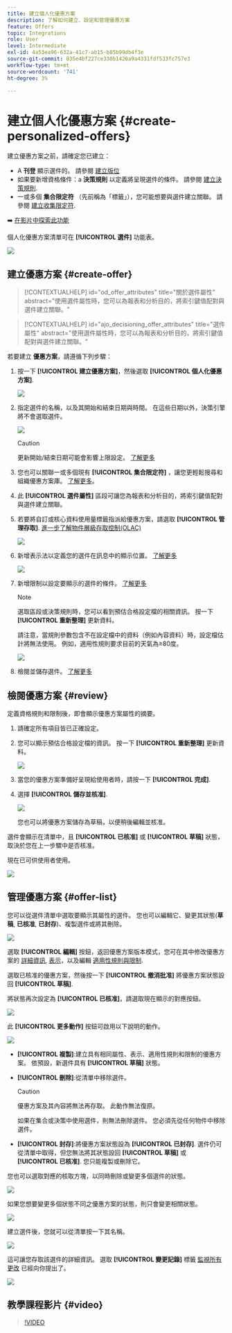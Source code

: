 ```yaml
---
title: 建立個人化優惠方案
description: 了解如何建立、設定和管理優惠方案
feature: Offers
topic: Integrations
role: User
level: Intermediate
exl-id: 4a53ea96-632a-41c7-ab15-b85b99db4f3e
source-git-commit: 835e4bf227ce330b1426a9a4331fdf533fc757e3
workflow-type: tm+mt
source-wordcount: '741'
ht-degree: 3%

---
```


# 建立個人化優惠方案 {#create-personalized-offers}

建立優惠方案之前，請確定您已建立：

* A **刊登** 顯示選件的。 請參閱 [建立版位](../offer-library/creating-placements.md)
* 如果要新增資格條件：a **決策規則** 以定義將呈現選件的條件。 請參閱 [建立決策規則](../offer-library/creating-decision-rules.md).
* 一或多個 **集合限定符** （先前稱為「標籤」），您可能想要與選件建立關聯。 請參閱 [建立收集限定符](../offer-library/creating-tags.md).

➡️ [在影片中探索此功能](#video)

個人化優惠方案清單可在 **[!UICONTROL 選件]** 功能表。

![](../assets/offers_list.png)

## 建立優惠方案 {#create-offer}

>[!CONTEXTUALHELP]
>id="od_offer_attributes"
>title="關於選件屬性"
>abstract="使用選件屬性時，您可以為報表和分析目的，將索引鍵值配對與選件建立關聯。"

>[!CONTEXTUALHELP]
>id="ajo_decisioning_offer_attributes"
>title="選件屬性"
>abstract="使用選件屬性時，您可以為報表和分析目的，將索引鍵值配對與選件建立關聯。"

若要建立 **優惠方案**，請遵循下列步驟：

1. 按一下 **[!UICONTROL 建立優惠方案]**，然後選取 **[!UICONTROL 個人化優惠方案]**.

   ![](../assets/create_offer.png)

1. 指定選件的名稱，以及其開始和結束日期與時間。 在這些日期以外，決策引擎將不會選取選件。

   ![](../assets/offer_details.png)

   >[!CAUTION]
   >
   >更新開始/結束日期可能會影響上限設定。 [了解更多](add-constraints.md#capping-change-date)

1. 您也可以關聯一或多個現有 **[!UICONTROL 集合限定符]** ，讓您更輕鬆搜尋和組織優惠方案庫。 [了解更多](creating-tags.md)。

1. 此 **[!UICONTROL 選件屬性]** 區段可讓您為報表和分析目的，將索引鍵值配對與選件建立關聯。

1. 若要將自訂或核心資料使用量標籤指派給優惠方案，請選取 **[!UICONTROL 管理存取]**. [進一步了解物件層級存取控制(OLAC)](../../administration/object-based-access.md)

   ![](../assets/offer_manage-access.png)

1. 新增表示法以定義您的選件在訊息中的顯示位置。 [了解更多](add-representations.md)

   ![](../assets/channel-placement.png)

1. 新增限制以設定要顯示的選件的條件。 [了解更多](add-constraints.md)

   >[!NOTE]
   >
   >選取區段或決策規則時，您可以看到預估合格設定檔的相關資訊。 按一下 **[!UICONTROL 重新整理]** 更新資料。
   >
   >請注意，當規則參數包含不在設定檔中的資料（例如內容資料）時，設定檔估計將無法使用。 例如，適用性規則要求目前的天氣為≥80度。

   ![](../assets/offer-constraints-example.png)

1. 檢閱並儲存選件。 [了解更多](#review)

## 檢閱優惠方案 {#review}

定義資格規則和限制後，即會顯示優惠方案屬性的摘要。

1. 請確定所有項目皆已正確設定。

1. 您可以顯示預估合格設定檔的資訊。 按一下 **[!UICONTROL 重新整理]** 更新資料。

   ![](../assets/offer-summary-estimate.png)

1. 當您的優惠方案準備好呈現給使用者時，請按一下 **[!UICONTROL 完成]**.

1. 選擇 **[!UICONTROL 儲存並核准]**.

   ![](../assets/offer_review.png)

   您也可以將優惠方案儲存為草稿，以便稍後編輯並核准。

選件會顯示在清單中，且 **[!UICONTROL 已核准]** 或 **[!UICONTROL 草稿]** 狀態，取決於您在上一步驟中是否核准。

現在已可供使用者使用。

![](../assets/offer_created.png)

## 管理優惠方案 {#offer-list}

您可以從選件清單中選取要顯示其屬性的選件。 您也可以編輯它、變更其狀態(**草稿**, **已核准**, **已封存**)、複製選件或將其刪除。

![](../assets/offer_created.png)

選取 **[!UICONTROL 編輯]** 按鈕，返回優惠方案版本模式，您可在其中修改優惠方案的 [詳細資訊](#create-offer), [表示](#representations)，以及編輯 [適用性規則與限制](#eligibility).

選取已核准的優惠方案，然後按一下 **[!UICONTROL 撤消批准]** 將優惠方案狀態設回 **[!UICONTROL 草稿]**.

將狀態再次設定為 **[!UICONTROL 已核准]**，請選取現在顯示的對應按鈕。

![](../assets/offer_approve.png)

此 **[!UICONTROL 更多動作]** 按鈕可啟用以下說明的動作。

![](../assets/offer_more-actions.png)

* **[!UICONTROL 複製]**:建立具有相同屬性、表示、適用性規則和限制的優惠方案。 依預設，新選件具有 **[!UICONTROL 草稿]** 狀態。
* **[!UICONTROL 刪除]**:從清單中移除選件。

   >[!CAUTION]
   >
   >優惠方案及其內容將無法再存取。 此動作無法復原。
   >
   >如果在集合或決策中使用選件，則無法刪除選件。 您必須先從任何物件中移除選件。

* **[!UICONTROL 封存]**:將優惠方案狀態設為 **[!UICONTROL 已封存]**. 選件仍可從清單中取得，但您無法將其狀態設回 **[!UICONTROL 草稿]** 或 **[!UICONTROL 已核准]**. 您只能複製或刪除它。

您也可以選取對應的核取方塊，以同時刪除或變更多個選件的狀態。

![](../assets/offer_multiple-selection.png)

如果您想要變更多個狀態不同之優惠方案的狀態，則只會變更相關狀態。

![](../assets/offer_change-status.png)

建立選件後，您就可以從清單按一下其名稱。

![](../assets/offer_click-name.png)

這可讓您存取該選件的詳細資訊。 選取 **[!UICONTROL 變更記錄]** 標籤 [監視所有更改](../get-started/user-interface.md#monitoring-changes) 已經向你提出了。

![](../assets/offer_information.png)

## 教學課程影片 {#video}

>[!VIDEO](https://video.tv.adobe.com/v/329375?quality=12)
